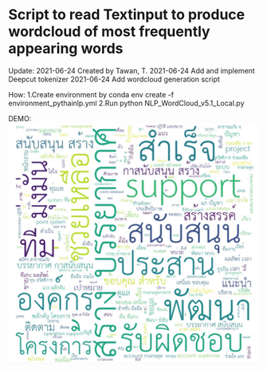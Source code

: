 # Script to read Textinput to produce wordcloud of most frequently appearing words

Update:
2021-06-24 Created by Tawan, T.
2021-06-24 Add and implement Deepcut tokenizer
2021-06-24 Add wordcloud generation script

How:
1.Create environment by
  conda env create -f environment_pythainlp.yml
2.Run
   python NLP_WordCloud_v5.1_Local.py

DEMO:
<img src=https://github.com/hkbtotw/WordCloud_Thai/blob/master/demo_figure.JPG alt="wordcloud_demo" width="1000"/>
